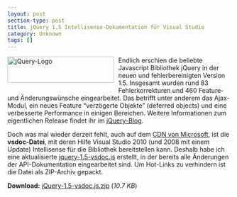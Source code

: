 ```yaml
---
layout: post
section-type: post
title: jQuery 1.5 Intellisense-Dokumentation für Visual Studio
category: Unknown
tags: []
---
```

<p><a href="http://jquery.com/"><img style="background-image: none; margin: 0px 10px 10px 0px; padding-left: 0px; padding-right: 0px; display: inline; float: left; padding-top: 0px; border: 0px;" title="jQuery-Logo" src="http://anheledirwp.blob.core.windows.net/wordpress/2011/02/jQuery-Logo.png" border="0" alt="jQuery-Logo" width="240" height="59" align="left" /></a>Endlich erschien die beliebte Javascript Bibliothek jQuery in der neuen und fehlerbereinigten Version 1.5. Insgesamt wurden rund 83 Fehlerkorrekturen und 460 Feature- und &Auml;nderungsw&uuml;nsche eingearbeitet. Das betrifft unter anderem das Ajax-Modul, ein neues Feature &ldquo;verz&ouml;gerte Objekte&rdquo; (deferred objects) und eine verbesserte Performance in einigen Bereichen. Weitere Informationen zum eigentlichen Release findet ihr im <a href="http://blog.jquery.com/2011/01/31/jquery-15-released/">jQuery-Blog</a>.</p>
<p>Doch was mal wieder derzeit fehlt, auch auf dem <a href="http://www.asp.net/ajaxlibrary/cdn.ashx#jQuery_Releases_on_the_CDN_0">CDN von Microsoft</a>, ist die <strong>vsdoc-Datei</strong>, mit deren Hilfe Visual Studio 2010 (und 2008 mit einem Update) Intellisense f&uuml;r die Bibliothek bereitstellen kann. Deshalb habe ich eine aktualisierte <a title="jQuery 1.5 Visual Studio Documentation for Intellisense" href="http://static.gordon-breuer.de/files/js/jquery-1.5-vsdoc.js.zip">jquery-1.5-vsdoc.js</a> erstellt, in der bereits alle &Auml;nderungen der API-Dokumentation eingearbeitet sind. Um Hot-Links zu verhindern ist die Datei als ZIP-Archiv gepackt.</p>
<p><strong>Download:</strong> <a title="jQuery 1.5 Visual Studio Documentation for Intellisense" href="http://static.gordon-breuer.de/files/js/jquery-1.5-vsdoc.js.zip">jQuery-1.5-vsdoc.js.zip</a> (<em>10.7 KB</em>)</p>